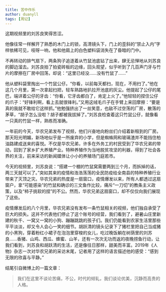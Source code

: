 ```yaml
---
title: 苦中作乐
author: duanyll
tags: [周记]
---
```


这期视频里的刘苏良笑得苦涩。

他像往常一样解开了熟悉的木门上的锁，高清镜头下，门上的歪斜的“禁止入内”字样依稀可见，吱呀一响，他和他肩上的白色塑料袋消失在了昏暗的门中。

不再转动的排气扇下，两条狗子追逐着从竹鼠池底钻了出来，肆无忌惮地从刘苏良的脚边溜去。刘苏良拍了拍瓷砖板的边缘，回头观望，似乎听到了几百声门牙与竹片的摩擦在厂房中回荡，却说：“这里已经没……没有竹鼠了……”

他从塑料袋里掏出一个竹鼠公仔。“你看，以前每天都扫，现在，不用扫了。”他在这几个月里，第一次拿起扫把，轻车熟路地扒拉开池底的灰尘。他提起了公仔的尾巴，端详着公仔的牙齿：“你看，它牙齿都白了，肯定上火了。”他轻轻的捏住公仔的爪子：“好锋利啊，看上去就很锋利。”又用这绒毛爪子在手臂上来回摩擦：“要是真的我就不敢给它这样抓。”他勉强挤出了一丝笑意，也敌不过空荡的厂房，散落的茅草，“胡子怎么没啦？胡子都被我拔掉了。”刘苏良检查着这只竹鼠公仔，就像看一只真的竹鼠一样，熟练而准确。

一年前的今天，华农兄弟发布了视频，他们兴奋地向粉丝们介绍着新租到的厂房。那天阳光明媚，新场地似乎是一所废弃的小学，但是蜘蛛网和玻璃渣并不能挡住柏油路建成送来的喜悦。不仅是华农兄弟，许多在外务工的村民受到了华农兄弟的带动，回到了家乡扩大养殖产业。特种养殖作为当地脱贫攻坚的利器，得到了社会各界的关注，前来采访的新闻媒体让小小的养殖场门庭若市。

今天的视频里，刘苏良说：“搭建一个棚的竹鼠窝需要两到三个月，而拆掉的话，两三天就可以了。”突如其来的疫情和浩浩荡荡的全民防疫给全南县的特种养殖行业带来了灭顶之灾。华农兄弟的热度是一扇窗口，疫情爆发以来，所有人都透过这扇窗户，拿“可能感染”的竹鼠和确诊的三文鱼作比较，痛斥“一刀切”的教条主义政策，以及“柿子挑软的捏”的不公。然而，华农兄弟这扇窗口，却不仅仅向我们展现了这些。

疫情爆发后的八个月里，华农兄弟没有发布一条竹鼠相关的视频，他们独自承受了巨大的损失。这并不代表他们停止了这个账号的经营，我们看到了，避暑山庄里新建的秋千、一窝又一窝的小狗、蹦蹦跳跳的孩子们。我们仍能看到农家生活里那些平平淡淡，却又令人会心一笑的细节。胡跃清的镜头记录下了猪栏里把自己当成猪的小黑狗，穿着粉红小裙子在泡泡里穿梭的女儿，吃过晚饭躺在树荫里的刘苏良……香猪、山鸡、西瓜、蜂蜜、山羊，还有一次次无功而返的夜晚捞鱼行动，让我们看到，刘苏良和胡跃清的生活，还是像往日那样，甜美而丰富。2019年《人物》杂志一次对华农兄弟的采访末尾，记者用了这样的语言描述他的感受：“感到无限的欣喜与平静。”

结尾引自微博上的一篇文章：

> 我们在这里不谈论苦痛，不公，时代的倾轧，我们谈论优美，沉静而高贵的人格。
